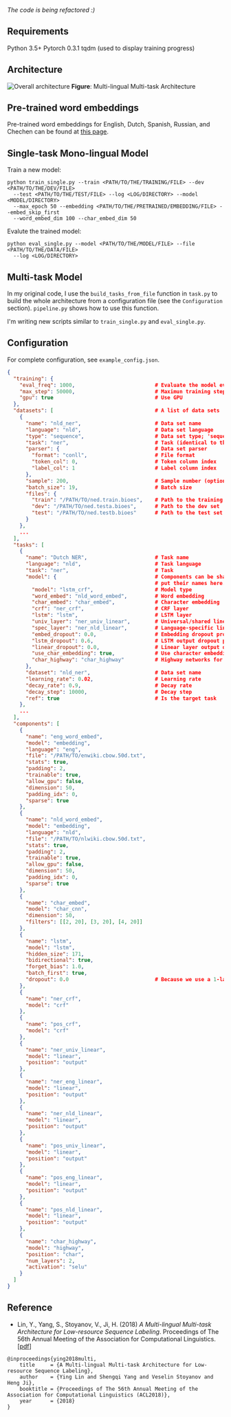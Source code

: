 *The code is being refactored :)*

## Requirements
Python 3.5+
Pytorch 0.3.1
tqdm (used to display training progress)

## Architecture
![Overall architecture](https://github.com/limteng-rpi/mlmt/blob/master/image/framework.png)
**Figure**: Multi-lingual Multi-task Architecture

## Pre-trained word embeddings

Pre-trained word embeddings for English, Dutch, Spanish, Russian, and Chechen can be found at [this page](http://www.limteng.com/research/2018/05/14/pretrained-word-embeddings.html).

## Single-task Mono-lingual Model

Train a new model:

```
python train_single.py --train <PATH/TO/THE/TRAINING/FILE> --dev <PATH/TO/THE/DEV/FILE>
  --test <PATH/TO/THE/TEST/FILE> --log <LOG/DIRECTORY> --model <MODEL/DIRECTORY>
  --max_epoch 50 --embedding <PATH/TO/THE/PRETRAINED/EMBEDDING/FILE> --embed_skip_first
  --word_embed_dim 100 --char_embed_dim 50
```

Evalute the trained model:

```
python eval_single.py --model <PATH/TO/THE/MODEL/FILE> --file <PATH/TO/THE/DATA/FILE>
  --log <LOG/DIRECTORY>
```

## Multi-task Model

In my original code, I use the `build_tasks_from_file` function in `task.py` to build the whole architecture from a configuration file (see the `Configuration` section). `pipeline.py` shows how to use this function.

I'm writing new scripts similar to `train_single.py` and `eval_single.py`.

## Configuration

For complete configuration, see `example_config.json`.

```json
{
  "training": {
    "eval_freq": 1000,                          # Evaluate the model every <eval_freq> global step
    "max_step": 50000,                          # Maximun training step
    "gpu": true                                 # Use GPU
  },
  "datasets": [                                 # A list of data sets
    {
      "name": "nld_ner",                        # Data set name
      "language": "nld",                        # Data set language 
      "type": "sequence",                       # Data set type; 'sequence' is the only supported value though
      "task": "ner",                            # Task (identical to the 'task' value of the corresponding task)
      "parser": {                               # Data set parser
        "format": "conll",                      # File format
        "token_col": 0,                         # Token column index
        "label_col": 1                          # Label column index
      },
      "sample": 200,                            # Sample number (optional): 'all', int, or float
      "batch_size": 19,                         # Batch size
      "files": {
        "train": "/PATH/TO/ned.train.bioes",    # Path to the training set 
        "dev": "/PATH/TO/ned.testa.bioes",      # Path to the dev set
        "test": "/PATH/TO/ned.testb.bioes"      # Path to the test set (optional)
      }
    },
    ...
  ],
  "tasks": [
    {
      "name": "Dutch NER",                      # Task name
      "language": "nld",                        # Task language
      "task": "ner",                            # Task
      "model": {                                # Components can be shared and are configured in 'components'. Just 
                                                # put their names here.
        "model": "lstm_crf",                    # Model type
        "word_embed": "nld_word_embed",         # Word embedding
        "char_embed": "char_embed",             # Character embedding
        "crf": "ner_crf",                       # CRF layer
        "lstm": "lstm",                         # LSTM layer
        "univ_layer": "ner_univ_linear",        # Universal/shared linear layer
        "spec_layer": "ner_nld_linear",         # Language-specific linear layer
        "embed_dropout": 0.0,                   # Embedding dropout probability
        "lstm_dropout": 0.6,                    # LSTM output dropout probability
        "linear_dropout": 0.0,                  # Linear layer output dropout probability
        "use_char_embedding": true,             # Use character embeddings
        "char_highway": "char_highway"          # Highway networks for character embeddings
      },
      "dataset": "nld_ner",                     # Data set name
      "learning_rate": 0.02,                    # Learning rate
      "decay_rate": 0.9,                        # Decay rate
      "decay_step": 10000,                      # Decay step
      "ref": true                               # Is the target task
    },
    ...
  ],
  "components": [
    {
      "name": "eng_word_embed",
      "model": "embedding",
      "language": "eng",
      "file": "/PATH/TO/enwiki.cbow.50d.txt",
      "stats": true,
      "padding": 2,
      "trainable": true,
      "allow_gpu": false,
      "dimension": 50,
      "padding_idx": 0,
      "sparse": true
    },
    {
      "name": "nld_word_embed",
      "model": "embedding",
      "language": "nld",
      "file": "/PATH/TO/nlwiki.cbow.50d.txt",
      "stats": true,
      "padding": 2,
      "trainable": true,
      "allow_gpu": false,
      "dimension": 50,
      "padding_idx": 0,
      "sparse": true
    },
    {
      "name": "char_embed",
      "model": "char_cnn",
      "dimension": 50,
      "filters": [[2, 20], [3, 20], [4, 20]]
    },
    {
      "name": "lstm",
      "model": "lstm",
      "hidden_size": 171,
      "bidirectional": true,
      "forget_bias": 1.0,
      "batch_first": true,
      "dropout": 0.0                            # Because we use a 1-layer LSTM. This value doesn't have any effect.
    },
    {
      "name": "ner_crf",
      "model": "crf"
    },
    {
      "name": "pos_crf",
      "model": "crf"
    },
    {
      "name": "ner_univ_linear",
      "model": "linear",
      "position": "output"
    },
    {
      "name": "ner_eng_linear",
      "model": "linear",
      "position": "output"
    },
    {
      "name": "ner_nld_linear",
      "model": "linear",
      "position": "output"
    },
    {
      "name": "pos_univ_linear",
      "model": "linear",
      "position": "output"
    },
    {
      "name": "pos_eng_linear",
      "model": "linear",
      "position": "output"
    },
    {
      "name": "pos_nld_linear",
      "model": "linear",
      "position": "output"
    },
    {
      "name": "char_highway",
      "model": "highway",
      "position": "char",
      "num_layers": 2,
      "activation": "selu"
    }
  ]
}
```

## Reference

- Lin, Y., Yang, S., Stoyanov, V., Ji, H. (2018) *A Multi-lingual Multi-task Architecture for Low-resource Sequence Labeling*. Proceedings of The 56th Annual Meeting of the Association for Computational Linguistics. \[[pdf](http://nlp.cs.rpi.edu/paper/multilingualmultitask.pdf)\]

```
@inproceedings{ying2018multi,
    title     = {A Multi-lingual Multi-task Architecture for Low-resource Sequence Labeling},
    author    = {Ying Lin and Shengqi Yang and Veselin Stoyanov and Heng Ji},
    booktitle = {Proceedings of The 56th Annual Meeting of the Association for Computational Linguistics (ACL2018)},
    year      = {2018}
}
```
